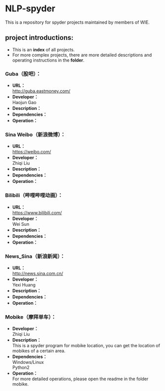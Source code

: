 # NLP-spyder
This is a repository for spyder projects maintained by members of WIE.
## project introductions:
* This is an **index** of all projects.<br/> 
* For more complex projects, there are more detailed descriptions and operating instructions in the **folder**.

### Guba（股吧）：
* **URL：** <br/> 
http://guba.eastmoney.com/
* **Developer：**<br/> 
Haojun Gao
* **Description：**<br/> 
* **Dependencies：**<br/> 
* **Operation：**<br/> 

### Sina Weibo（新浪微博）：
* **URL：**<br/> 
https://weibo.com/
* **Developer：**<br/> 
Zhiqi Liu
* **Description：**<br/> 
* **Dependencies：**<br/> 
* **Operation：**<br/> 

### Bilibili（哔哩哔哩动画）：
* **URL：** <br/> 
https://www.bilibili.com/
* **Developer：**<br/> 
Wei Sun
* **Description：**<br/> 
* **Dependencies：**<br/> 
* **Operation：**<br/> 

### News_Sina（新浪新闻）：
* **URL：**<br/> 
http://news.sina.com.cn/
* **Developer：**<br/> 
Yexi Huang
* **Description：**<br/> 
* **Dependencies：**<br/> 
* **Operation：**<br/> 

### Mobike（摩拜单车）：
* **Developer：**<br/> 
Zhiqi Liu
* **Description：**<br/> 
This is a spyder program for mobike location, you can get the location of mobikes of a certain area.
* **Dependencies：**<br/> 
Windows/Linux<br/> 
Python2
* **Operation：**<br/> 
For more detailed operations, please open the readme in the folder mobike.
